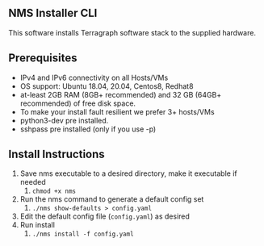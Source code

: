 ## NMS Installer CLI

This software installs Terragraph software stack to the supplied hardware.

## Prerequisites

* IPv4 and IPv6 connectivity on all Hosts/VMs
* OS support: Ubuntu 18.04, 20.04, Centos8, Redhat8
* at-least 2GB RAM (8GB+ recommended) and 32 GB (64GB+ recommended) of free disk space.
* To make your install fault resilient  we prefer 3+ hosts/VMs
* python3-dev pre installed.
* sshpass pre installed (only if you use -p)

## Install Instructions

1. Save nms executable to a desired directory, make it executable if needed
    1.  `chmod +x nms`
2. Run the nms command to generate a default config set
    1. `./nms show-defaults > config.yaml`
3. Edit the default config file (`config.yaml`) as desired
4. Run install
    1. `./nms install -f config.yaml`
